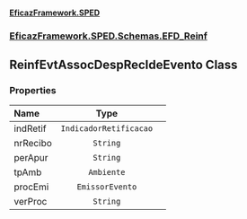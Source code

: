 #### [EficazFramework.SPED](EficazFrameworkSPED.md 'EficazFramework SPED')
### [EficazFramework.SPED.Schemas.EFD_Reinf](EficazFramework.SPED.Schemas.EFD_Reinf.md 'EficazFramework.SPED.Schemas.EFD_Reinf')

## ReinfEvtAssocDespRecIdeEvento Class
### Properties

| Name | Type | |
| :--- | :---: | :--- |
| indRetif | `IndicadorRetificacao` |  |
| nrRecibo | `String` |  |
| perApur | `String` |  |
| tpAmb | `Ambiente` |  |
| procEmi | `EmissorEvento` |  |
| verProc | `String` |  |
